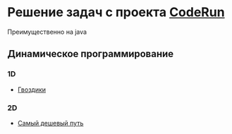 # Решение задач с проекта [CodeRun](https://coderun.yandex.ru)

Преимущественно на java

## Динамическое программирование

### 1D

- [Гвоздики](./src/java/task1)

### 2D

- [Самый дешевый путь](./src/java/task2)